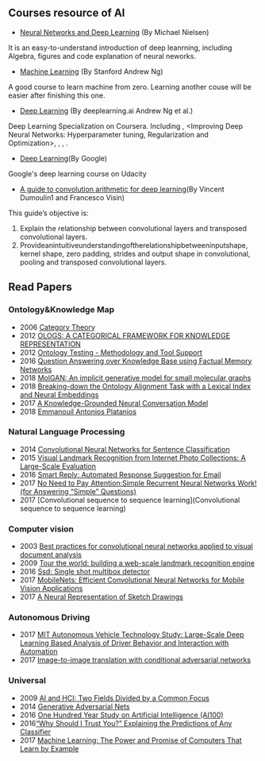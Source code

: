 ## Courses resource of AI

   * [Neural Networks and Deep Learning](http://neuralnetworksanddeeplearning.com/) (By Michael Nielsen)

   It is an easy-to-understand introduction of deep leanrning, including Algebra, figures and code explanation of neural neworks.

   * [Machine Learning](https://www.coursera.org/learn/machine-learning) (By Stanford Andrew Ng)

   A good course to learn machine from zero. Learning another couse <Deep Learning>  will be easier after finishing this one.
  
   * [Deep Learning](https://www.coursera.org/specializations/deep-learning) (By deeplearning.ai Andrew Ng et al.)
  
   Deep Learning Specialization on Coursera. Including <Neural Networks and Deep Learning>, <Improving Deep Neural Networks: Hyperparameter tuning, Regularization and Optimization>, <Structuring Machine Learning Projects>, <Convolutional Neural Networks>, <Sequence Models>.
  
   * [Deep Learning](https://classroom.udacity.com/courses/ud730)(By Google)
   
Google's deep learning course on Udacity

   * [A guide to convolution arithmetic for deep learning](https://arxiv.org/pdf/1603.07285v1.pdf)(By Vincent Dumoulin1 and Francesco Visin)
 
This guide’s objective is:
1. Explain the relationship between convolutional layers and transposed convolutional layers.
2. Provideanintuitiveunderstandingoftherelationshipbetweeninputshape, kernel shape, zero padding, strides and output shape in convolutional, pooling and transposed convolutional layers.

## Read Papers
### Ontology&Knowledge Map
   * 2006 [Category Theory](http://angg.twu.net/MINICATS/awodey__category_theory.pdf)
   * 2012 [OLOGS: A CATEGORICAL FRAMEWORK FOR KNOWLEDGE REPRESENTATION](https://math.mit.edu/~dspivak/informatics/olog.pdf)
   * 2012 [Ontology Testing - Methodology and Tool Support](http://stlab.istc.cnr.it/documents/ufes-nemo-visit/ontology-testing.pdf)
   * 2016 [Question Answering over Knowledge Base using Factual Memory Networks](http://www.aclweb.org/anthology/N16-2016)
   * 2018 [MolGAN: An implicit generative model for small molecular graphs](https://arxiv.org/pdf/1805.11973.pdf)
   * 2018 [Breaking-down the Ontology Alignment Task with a Lexical Index and Neural Embeddings](https://arxiv.org/pdf/1805.12402)
   * 2017 [A Knowledge-Grounded Neural Conversation Model](https://arxiv.org/pdf/1702.01932.pdf)
   * 2018 [Emmanouil Antonios Platanios](https://arxiv.org/pdf/1806.01235)
      
### Natural Language Processing
   * 2014 [Convolutional Neural Networks for Sentence Classification](https://arxiv.org/pdf/1408.5882)
   * 2015 [Visual Landmark Recognition from Internet Photo Collections: A Large-Scale Evaluation](https://arxiv.org/pdf/1409.5400)
   * 2016 [Smart Reply: Automated Response Suggestion for Email](https://dl.acm.org/ft_gateway.cfm?id=2939801&type=pdf)
   * 2017 [No Need to Pay Attention:Simple Recurrent Neural Networks Work! (for Answering “Simple” Questions)](https://arxiv.org/pdf/1606.05029)
   * 2017 [Convolutional sequence to sequence learning](Convolutional sequence to sequence learning)
### Computer vision
   * 2003 [Best practices for convolutional neural networks applied to visual document analysis](http://www.cs.cmu.edu/~bhiksha/courses/deeplearning/Fall.2016/pdfs/Simard.pdf)
   * 2009 [Tour the world: building a web-scale landmark recognition engine](http://vision.lbl.gov/Conferences/cvpr/Papers/data/papers/0551.pdf)
   * 2016 [Ssd: Single shot multibox detector](https://arxiv.org/pdf/1512.02325)
   * 2017 [MobileNets: Efficient Convolutional Neural Networks for Mobile Vision Applications](https://arxiv.org/pdf/1704.04861)
   * 2017 [A Neural Representation of Sketch Drawings](https://arxiv.org/pdf/1704.03477.pdf)
   
### Autonomous Driving
   * 2017 [MIT Autonomous Vehicle Technology Study:
Large-Scale Deep Learning Based Analysis of Driver Behavior and Interaction with Automation](https://arxiv.org/pdf/1711.06976)
   * 2017 [Image-to-image translation with conditional adversarial networks](http://openaccess.thecvf.com/content_cvpr_2017/papers/Isola_Image-To-Image_Translation_With_CVPR_2017_paper.pdf)

### Universal
   * 2009 [AI and HCI: Two Fields Divided by a Common Focus](http://www.aaai.org/ojs/index.php/aimagazine/article/download/2271/2113)
   * 2014 [Generative Adversarial Nets](http://papers.nips.cc/paper/5423-generative-adversarial-nets.pdf)
   * 2016 [One Hundred Year Study on Artificial Intelligence (AI100)](https://ai100.stanford.edu/sites/default/files/ai_100_report_0831fnl.pdf)
   * 2016[“Why Should I Trust You?” Explaining the Predictions of Any Classifier](https://arxiv.org/pdf/1602.04938.pdf?__hstc=200028081.1bb630f9cde2cb5f07430159d50a3c91.1523923200081.1523923200082.1523923200083.1&__hssc=200028081.1.1523923200084&__hsfp=1773666937)
   * 2017 [Machine Learning: The Power and Promise of Computers That Learn by Example](https://royalsociety.org/~/media/policy/projects/machine-learning/publications/machine-learning-report.pdf)
   
